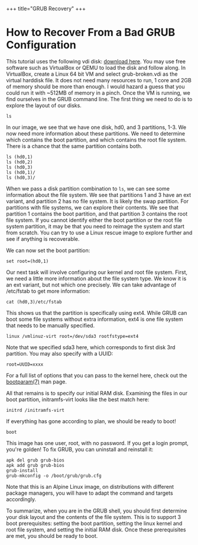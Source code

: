 +++
title="GRUB Recovery"
+++
# How to Recover From a Bad GRUB Configuration
This tutorial uses the following vdi disk: [download here](https://andrew.let-them.cyou/images/grub-broken.vdi).
You may use free software such as VirtualBox or QEMU to load the disk and follow along.
In VirtualBox, create a Linux 64 bit VM and select grub-broken.vdi as the virtual harddisk file.
It does not need many resources to run, 1 core and 2GB of memory should be more than enough.
I would hazard a guess that you could run it with ~512MB of memory in a pinch.
Once the VM is running, we find ourselves in the GRUB command line.
The first thing we need to do is to explore the layout of our disks.
```
ls
```
In our image, we see that we have one disk, hd0, and 3 partitions, 1-3.
We now need more information about these partitions.
We need to determine which contains the boot partition, and which contains the root file system.
There is a chance that the same partition contains both.
```
ls (hd0,1)
ls (hd0,2)
ls (hd0,3)
ls (hd0,1)/
ls (hd0,3)/
```
When we pass a disk partition combination to `ls`, we can see some information about the file system.
We see that partitions 1 and 3 have an ext variant, and partition 2 has no file system.
It is likely the swap partition.
For partitions with file systems, we can explore their contents.
We see that partition 1 contains the boot partition, and that partition 3 contains the root file system.
If you cannot identify either the boot partition or the root file system partition, it may be that you need to reimage the system and start from scratch.
You can try to use a Linux rescue image to explore further and see if anything is recoverable.

We can now set the boot partition:
```
set root=(hd0,1)
```
Our next task will involve configuring our kernel and root file system.
First, we need a little more information about the file system type.
We know it is an ext variant, but not which one precisely.
We can take advantage of /etc/fstab to get more information:
```
cat (hd0,3)/etc/fstab
```
This shows us that the partition is specifically using ext4.
While GRUB can boot some file systems without extra information, ext4 is one file system that needs to be manually specified.
```
linux /vmlinuz-virt root=/dev/sda3 rootfstype=ext4
```
Note that we specified sda3 here, which corresponds to first disk 3rd partition.
You may also specify with a UUID:
```
root=UUID=xxxx
```
For a full list of options that you can pass to the kernel here, check out the [bootparam(7)](https://www.man7.org/linux/man-pages/man7/bootparam.7.html) man page.

All that remains is to specify our initial RAM disk.
Examining the files in our boot partition, initramfs-virt looks like the best match here:
```
initrd /initramfs-virt
```
If everything has gone according to plan, we should be ready to boot!
```
boot
```
This image has one user, root, with no password.
If you get a login prompt, you're golden!
To fix GRUB, you can uninstall and reinstall it:
```
apk del grub grub-bios
apk add grub grub-bios
grub-install
grub-mkconfig -o /boot/grub/grub.cfg
```
Note that this is an Alpine Linux image, on distributions with different package managers, you will have to adapt the command and targets accordingly.

To summarize, when you are in the GRUB shell, you should first determine your disk layout and the contents of the file system.
This is to support 3 boot prerequisites: setting the boot partition, setting the linux kernel and root file system, and setting the initial RAM disk.
Once these prerequisites are met, you should be ready to boot.

